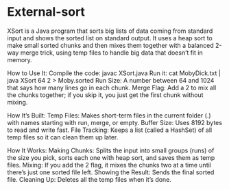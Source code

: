 # External-sort

XSort is a Java program that sorts big lists of data coming from standard input and shows the sorted list on standard output. It uses a heap sort to make small sorted chunks and then mixes them together with a balanced 2-way merge trick, using temp files to handle big data that doesn’t fit in memory.

How to Use It:
Compile the code: javac XSort.java
Run it: cat MobyDick.txt | java XSort 64 2 > Moby.sorted
Run Size: A number between 64 and 1024 that says how many lines go in each chunk.
Merge Flag: Add a 2 to mix all the chunks together; if you skip it, you just get the first chunk without mixing.

How It’s Built:
Temp Files: Makes short-term files in the current folder (.) with names starting with run, merge, or empty.
Buffer Size: Uses 8192 bytes to read and write fast.
File Tracking: Keeps a list (called a HashSet) of all temp files so it can clean them up later.

How It Works:
Making Chunks: Splits the input into small groups (runs) of the size you pick, sorts each one with heap sort, and saves them as temp files.
Mixing: If you add the 2 flag, it mixes the chunks two at a time until there’s just one sorted file left.
Showing the Result: Sends the final sorted file.
Cleaning Up: Deletes all the temp files when it’s done.
